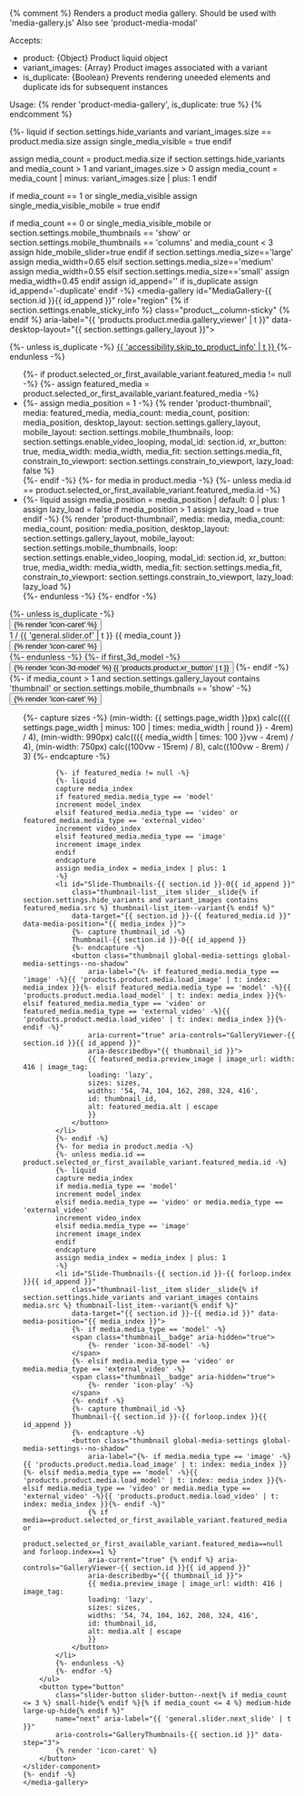 {% comment %}
Renders a product media gallery. Should be used with 'media-gallery.js'
Also see 'product-media-modal'

Accepts:
- product: {Object} Product liquid object
- variant_images: {Array} Product images associated with a variant
- is_duplicate: {Boolean} Prevents rendering uneeded elements and duplicate ids for subsequent instances

Usage:
{% render 'product-media-gallery', is_duplicate: true %}
{% endcomment %}

{%- liquid
if section.settings.hide_variants and variant_images.size == product.media.size
assign single_media_visible = true
endif

assign media_count = product.media.size
if section.settings.hide_variants and media_count > 1 and variant_images.size > 0
assign media_count = media_count | minus: variant_images.size | plus: 1
endif

if media_count == 1 or single_media_visible
assign single_media_visible_mobile = true
endif

if media_count == 0 or single_media_visible_mobile or section.settings.mobile_thumbnails == 'show' or
section.settings.mobile_thumbnails == 'columns' and media_count < 3 assign hide_mobile_slider=true endif if
    section.settings.media_size=='large' assign media_width=0.65 elsif section.settings.media_size=='medium' assign
    media_width=0.55 elsif section.settings.media_size=='small' assign media_width=0.45 endif assign id_append='' if
    is_duplicate assign id_append='-duplicate' endif -%} <media-gallery
    id="MediaGallery-{{ section.id }}{{ id_append }}" role="region" {% if section.settings.enable_sticky_info %}
    class="product__column-sticky" {% endif %} aria-label="{{ 'products.product.media.gallery_viewer' | t }}"
    data-desktop-layout="{{ section.settings.gallery_layout }}">
    <div id="GalleryStatus-{{ section.id }}" class="visually-hidden" role="status"></div>
    <slider-component id="GalleryViewer-{{ section.id }}{{ id_append }}" class="slider-mobile-gutter">
        {%- unless is_duplicate -%}
        <a class="skip-to-content-link button visually-hidden quick-add-hidden" href="#ProductInfo-{{ section.id }}">
            {{ 'accessibility.skip_to_product_info' | t }}
        </a>
        {%- endunless -%}
        <ul id="Slider-Gallery-{{ section.id }}{{ id_append }}"
            class="product__media-list contains-media grid grid--peek list-unstyled slider slider--mobile" role="list">
            {%- if product.selected_or_first_available_variant.featured_media != null -%}
            {%- assign featured_media = product.selected_or_first_available_variant.featured_media -%}
            <li id="Slide-{{ section.id }}-{{ featured_media.id }}{{ id_append }}"
                class="product__media-item grid__item slider__slide is-active{% if single_media_visible %} product__media-item--single{% endif %}{% if featured_media.media_type != 'image' %} product__media-item--full{% endif %}{% if section.settings.hide_variants and variant_images contains featured_media.src %} product__media-item--variant{% endif %}"
                data-media-id="{{ section.id }}-{{ featured_media.id }}">
                {%- assign media_position = 1 -%}
                {% render 'product-thumbnail',
                media: featured_media,
                media_count: media_count,
                position: media_position,
                desktop_layout: section.settings.gallery_layout,
                mobile_layout: section.settings.mobile_thumbnails,
                loop: section.settings.enable_video_looping,
                modal_id: section.id,
                xr_button: true,
                media_width: media_width,
                media_fit: section.settings.media_fit,
                constrain_to_viewport: section.settings.constrain_to_viewport,
                lazy_load: false
                %}
            </li>
            {%- endif -%}
            {%- for media in product.media -%}
            {%- unless media.id == product.selected_or_first_available_variant.featured_media.id -%}
            <li id="Slide-{{ section.id }}-{{ media.id }}{{ id_append }}"
                class="product__media-item grid__item slider__slide{% if single_media_visible %} product__media-item--single{% endif %}{% if product.selected_or_first_available_variant.featured_media == null and forloop.index == 1 %} is-active{% endif %}{% if media.media_type != 'image' %} product__media-item--full{% endif %}{% if section.settings.hide_variants and variant_images contains media.src %} product__media-item--variant{% endif %}"
                data-media-id="{{ section.id }}-{{ media.id }}">
                {%- liquid
                assign media_position = media_position | default: 0 | plus: 1
                assign lazy_load = false
                if media_position > 1
                assign lazy_load = true
                endif
                -%}
                {% render 'product-thumbnail',
                media: media,
                media_count: media_count,
                position: media_position,
                desktop_layout: section.settings.gallery_layout,
                mobile_layout: section.settings.mobile_thumbnails,
                loop: section.settings.enable_video_looping,
                modal_id: section.id,
                xr_button: true,
                media_width: media_width,
                media_fit: section.settings.media_fit,
                constrain_to_viewport: section.settings.constrain_to_viewport,
                lazy_load: lazy_load
                %}
            </li>
            {%- endunless -%}
            {%- endfor -%}
        </ul>
        {%- unless is_duplicate -%}
        <div class="slider-buttons no-js-hidden quick-add-hidden{% if hide_mobile_slider %} small-hide{% endif %}">
            <button type="button" class="slider-button slider-button--prev" name="previous"
                aria-label="{{ 'general.slider.previous_slide' | t }}">
                {% render 'icon-caret' %}
            </button>
            <div class="slider-counter caption">
                <span class="slider-counter--current">1</span>
                <span aria-hidden="true"> / </span>
                <span class="visually-hidden">{{ 'general.slider.of' | t }}</span>
                <span class="slider-counter--total">{{ media_count }}</span>
            </div>
            <button type="button" class="slider-button slider-button--next" name="next"
                aria-label="{{ 'general.slider.next_slide' | t }}">
                {% render 'icon-caret' %}
            </button>
        </div>
        {%- endunless -%}
    </slider-component>
    {%- if first_3d_model -%}
    <button class="button button--full-width product__xr-button" type="button"
        aria-label="{{ 'products.product.xr_button_label' | t }}" data-shopify-xr
        data-shopify-model3d-id="{{ first_3d_model.id }}" data-shopify-title="{{ product.title | escape }}"
        data-shopify-xr-hidden>
        {% render 'icon-3d-model' %}
        {{ 'products.product.xr_button' | t }}
    </button>
    {%- endif -%}
    {%- if media_count > 1
    and section.settings.gallery_layout contains 'thumbnail'
    or section.settings.mobile_thumbnails == 'show'
    -%}
    <slider-component id="GalleryThumbnails-{{ section.id }}{{ id_append }}"
        class="thumbnail-slider slider-mobile-gutter quick-add-hidden{% unless section.settings.gallery_layout contains 'thumbnail' %} medium-hide large-up-hide{% endunless %}{% if section.settings.mobile_thumbnails != 'show' %} small-hide{% endif %}{% if media_count <= 3 %} thumbnail-slider--no-slide{% endif %}">
        <button type="button"
            class="slider-button slider-button--prev{% if media_count <= 3 %} small-hide{% endif %}{% if media_count <= 4 %} medium-hide large-up-hide{% endif %}"
            name="previous" aria-label="{{ 'general.slider.previous_slide' | t }}"
            aria-controls="GalleryThumbnails-{{ section.id }}" data-step="3">
            {% render 'icon-caret' %}
        </button>
        <ul id="Slider-Thumbnails-{{ section.id }}{{ id_append }}"
            class="thumbnail-list list-unstyled slider slider--mobile{% if section.settings.gallery_layout == 'thumbnail_slider' %} slider--tablet-up{% endif %}">
            {%- capture sizes -%}
            (min-width: {{ settings.page_width }}px) calc(({{ settings.page_width | minus: 100 | times: media_width |
            round }} - 4rem) / 4),
            (min-width: 990px) calc(({{ media_width | times: 100 }}vw - 4rem) / 4),
            (min-width: 750px) calc((100vw - 15rem) / 8),
            calc((100vw - 8rem) / 3)
            {%- endcapture -%}

            {%- if featured_media != null -%}
            {%- liquid
            capture media_index
            if featured_media.media_type == 'model'
            increment model_index
            elsif featured_media.media_type == 'video' or featured_media.media_type == 'external_video'
            increment video_index
            elsif featured_media.media_type == 'image'
            increment image_index
            endif
            endcapture
            assign media_index = media_index | plus: 1
            -%}
            <li id="Slide-Thumbnails-{{ section.id }}-0{{ id_append }}"
                class="thumbnail-list__item slider__slide{% if section.settings.hide_variants and variant_images contains featured_media.src %} thumbnail-list_item--variant{% endif %}"
                data-target="{{ section.id }}-{{ featured_media.id }}" data-media-position="{{ media_index }}">
                {%- capture thumbnail_id -%}
                Thumbnail-{{ section.id }}-0{{ id_append }}
                {%- endcapture -%}
                <button class="thumbnail global-media-settings global-media-settings--no-shadow"
                    aria-label="{%- if featured_media.media_type == 'image' -%}{{ 'products.product.media.load_image' | t: index: media_index }}{%- elsif featured_media.media_type == 'model' -%}{{ 'products.product.media.load_model' | t: index: media_index }}{%- elsif featured_media.media_type == 'video' or featured_media.media_type == 'external_video' -%}{{ 'products.product.media.load_video' | t: index: media_index }}{%- endif -%}"
                    aria-current="true" aria-controls="GalleryViewer-{{ section.id }}{{ id_append }}"
                    aria-describedby="{{ thumbnail_id }}">
                    {{ featured_media.preview_image | image_url: width: 416 | image_tag:
                    loading: 'lazy',
                    sizes: sizes,
                    widths: '54, 74, 104, 162, 208, 324, 416',
                    id: thumbnail_id,
                    alt: featured_media.alt | escape
                    }}
                </button>
            </li>
            {%- endif -%}
            {%- for media in product.media -%}
            {%- unless media.id == product.selected_or_first_available_variant.featured_media.id -%}
            {%- liquid
            capture media_index
            if media.media_type == 'model'
            increment model_index
            elsif media.media_type == 'video' or media.media_type == 'external_video'
            increment video_index
            elsif media.media_type == 'image'
            increment image_index
            endif
            endcapture
            assign media_index = media_index | plus: 1
            -%}
            <li id="Slide-Thumbnails-{{ section.id }}-{{ forloop.index }}{{ id_append }}"
                class="thumbnail-list__item slider__slide{% if section.settings.hide_variants and variant_images contains media.src %} thumbnail-list_item--variant{% endif %}"
                data-target="{{ section.id }}-{{ media.id }}" data-media-position="{{ media_index }}">
                {%- if media.media_type == 'model' -%}
                <span class="thumbnail__badge" aria-hidden="true">
                    {%- render 'icon-3d-model' -%}
                </span>
                {%- elsif media.media_type == 'video' or media.media_type == 'external_video' -%}
                <span class="thumbnail__badge" aria-hidden="true">
                    {%- render 'icon-play' -%}
                </span>
                {%- endif -%}
                {%- capture thumbnail_id -%}
                Thumbnail-{{ section.id }}-{{ forloop.index }}{{ id_append }}
                {%- endcapture -%}
                <button class="thumbnail global-media-settings global-media-settings--no-shadow"
                    aria-label="{%- if media.media_type == 'image' -%}{{ 'products.product.media.load_image' | t: index: media_index }}{%- elsif media.media_type == 'model' -%}{{ 'products.product.media.load_model' | t: index: media_index }}{%- elsif media.media_type == 'video' or media.media_type == 'external_video' -%}{{ 'products.product.media.load_video' | t: index: media_index }}{%- endif -%}"
                    {% if media==product.selected_or_first_available_variant.featured_media or
                    product.selected_or_first_available_variant.featured_media==null and forloop.index==1 %}
                    aria-current="true" {% endif %} aria-controls="GalleryViewer-{{ section.id }}{{ id_append }}"
                    aria-describedby="{{ thumbnail_id }}">
                    {{ media.preview_image | image_url: width: 416 | image_tag:
                    loading: 'lazy',
                    sizes: sizes,
                    widths: '54, 74, 104, 162, 208, 324, 416',
                    id: thumbnail_id,
                    alt: media.alt | escape
                    }}
                </button>
            </li>
            {%- endunless -%}
            {%- endfor -%}
        </ul>
        <button type="button"
            class="slider-button slider-button--next{% if media_count <= 3 %} small-hide{% endif %}{% if media_count <= 4 %} medium-hide large-up-hide{% endif %}"
            name="next" aria-label="{{ 'general.slider.next_slide' | t }}"
            aria-controls="GalleryThumbnails-{{ section.id }}" data-step="3">
            {% render 'icon-caret' %}
        </button>
    </slider-component>
    {%- endif -%}
    </media-gallery>